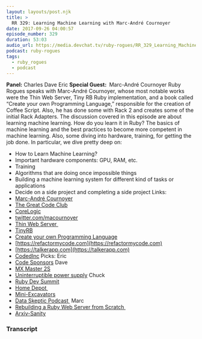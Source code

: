 ```yaml
---
layout: layouts/post.njk
title: >
  RR 329: Learning Machine Learning with Marc-André Cournoyer
date: 2017-09-26 04:00:57
episode_number: 329
duration: 53:03
audio_url: https://media.devchat.tv/ruby-rogues/RR_329_Learning_Machine_Learning_with_Marc_Andre_Cournoyer.mp3
podcast: ruby-rogues
tags:
  - ruby_rogues
  - podcast
---
```


**Panel:** Charles Dave Eric **Special Guest:&nbsp;** Marc-André Cournoyer Ruby Rogues speaks with Marc-André Cournoyer, whose most notable works were the Thin Web Server, Tiny RB Ruby implementation, and a book called “Create your own Programming Language,” responsible for the creation of Coffee Script. Also, he has done some with Rack 2 and creates some of the initial Rack Adapters. The discussion covered in this episode are about learning machine learning. How do you learn it in Ruby? The basics of machine learning and the best practices to become more competent in machine learning. Also, some diving into hardware, training, for getting the job done. In particular, we dive pretty deep on:

- How to Learn Machine Learning?
- Important hardware components: GPU, RAM, etc.
- Training
- Algorithms that are doing once impossible things
- Building a machine learning system for different kind of tasks or applications
- Decide on a side project and completing a side project
  Links:
- [Marc-André Cournoyer](https://macournoyer.com)
- [The Great Code Club](https://www.greatcodeclub.com)
- [CoreLogic](https://www.corelogic.com)
- [twitter.com/macournoyer](https://twitter.com/macournoyer)
- [Thin Web Server&nbsp;](https://code.macournoyer.com/thin/)
- [TinyRB](https://code.macournoyer.com/tinyrb/)
- [Create your own Programming Language](https://createyourproglang.com)
- [https://refactormycode.com](https://refactormycode.com)
- [https://talkerapp.com](https://talkerapp.com)
- [CodedInc](https://codedinc.com)
  Picks: Eric
- [Code Sponsors](https://codesponsor.io)
  Dave
- [MX Master 2S](https://www.logitech.com/en-us/product/mx-master-2s-flow)
- [Uninterruptible power supply](https://www.amazon.com/Computer-Uninterruptible-Power-Supply-Units/b?ie=UTF8&node=764572)
  Chuck
- [Ruby Dev Summit](https://rubydevsummit.com)
- [Home Depot&nbsp;](https://www.homedepot.com)
- [Mini-Excavators](https://www.unitedrentals.com/en/equipment/earthmoving-equipment/mini-excavators)
- [Data Skeptic Podcast&nbsp;](https://dataskeptic.com)
  Marc
- [Rebuilding a Ruby Web Server from Scratch&nbsp;](https://confirmsubscription.com/h/y/52E53ED7FF30E314)
- [Arxiv-Sanity](https://www.arxiv-sanity.com)

### Transcript
